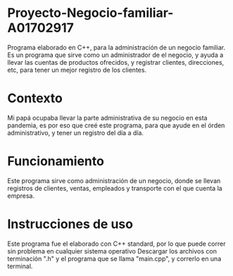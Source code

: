 # Proyecto-Negocio-familiar-A01702917
Programa elaborado en C++, para la administración de un negocio familiar.
Es un programa que sirve como un administrador de el negocio, y ayuda a llevar las cuentas de productos
ofrecidos, y registrar clientes, direcciones, etc, para tener un mejor registro de los clientes.

# Contexto
Mi papá ocupaba llevar la parte administrativa de su negocio en esta pandemia, es por eso que creé este programa,
para que ayude en el órden administrativo, y tener un registro del día a día.

# Funcionamiento
Este programa sirve como administración de un negocio, donde se llevan registros de clientes, ventas, 
empleados y transporte con el que cuenta la empresa.

# Instrucciones de uso
Este programa fue el elaborado con C++ standard, por lo que puede correr sin problema en cualquier sistema operativo
Descargar los archivos con terminación ".h" y el programa que se llama "main.cpp", y correrlo en
una terminal.
